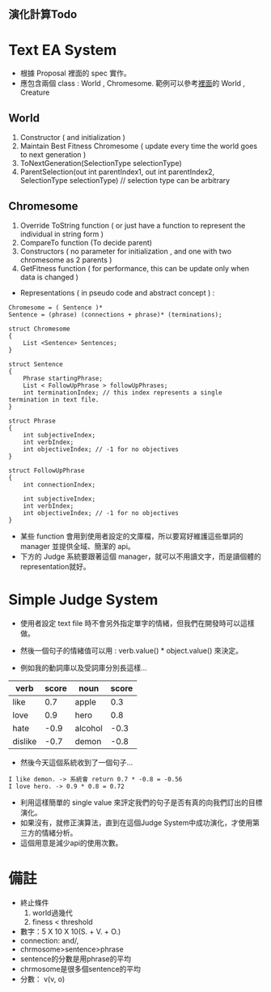 演化計算Todo
---
# Text EA System

- 根據 Proposal 裡面的 spec 實作。
- 應包含兩個 class : World , Chromesome. 範例可以參考[裡面](https://github.com/alan0201tw/CSharp_EC_CourseAssignment/tree/master/HW1_Simulation/HW1_Simulation)的 World , Creature

## World
1. Constructor ( and initialization )
2. Maintain Best Fitness Chromesome ( update every time the world goes to next generation )
3. ToNextGeneration(SelectionType selectionType)
4. ParentSelection(out int parentIndex1, out int parentIndex2, SelectionType selectionType) 
   // selection type can be arbitrary

## Chromesome
1. Override ToString function ( or just have a function to represent the individual in string form )
2. CompareTo function (To decide parent)
3. Constructors ( no parameter for initialization , and one with two chromesome as 2 parents )
4. GetFitness function ( for performance, this can be update only when data is changed )

* Representations ( in pseudo code and abstract concept ) :

```
Chromesome = ( Sentence )*
Sentence = (phrase) (connections + phrase)* (terminations);

struct Chromesome
{
    List <Sentence> Sentences;
}

struct Sentence
{
    Phrase startingPhrase;
    List < FollowUpPhrase > followUpPhrases;
    int terminationIndex; // this index represents a single termination in text file.
}

struct Phrase 
{
    int subjectiveIndex;
    int verbIndex;
    int objectiveIndex; // -1 for no objectives
}

struct FollowUpPhrase
{
    int connectionIndex;

    int subjectiveIndex;
    int verbIndex;
    int objectiveIndex; // -1 for no objectives
}
```
- 某些 function 會用到使用者設定的文庫檔，所以要寫好維護這些單詞的 manager 並提供全域、簡潔的 api。
- 下方的 Judge 系統要跟著這個 manager，就可以不用讀文字，而是讀個體的representation就好。

# Simple Judge System
- 使用者設定 text file 時不會另外指定單字的情緒，但我們在開發時可以這樣做。
- 然後一個句子的情緒值可以用 : verb.value() * object.value() 來決定。

- 例如我的動詞庫以及受詞庫分別長這樣...

| verb | score | noun | score |
|------|-------|------|-------|
|like | 0.7 | apple | 0.3 |
|love | 0.9 | hero  | 0.8 |
|hate |-0.9 | alcohol | -0.3 |
|dislike |-0.7 |demon| -0.8 |

- 然後今天這個系統收到了一個句子...
```
I like demon. -> 系統會 return 0.7 * -0.8 = -0.56
I love hero. -> 0.9 * 0.8 = 0.72
```
- 利用這樣簡單的 single value 來評定我們的句子是否有真的向我們訂出的目標演化。
- 如果沒有，就修正演算法，直到在這個Judge System中成功演化，才使用第三方的情緒分析。
- 這個用意是減少api的使用次數。

# 備註
- 終止條件
    1. world過幾代
    2. finess < threshold
- 數字：5 X 10 X 10(S. + V. + O.)
- connection: and/,
- chrmosome>sentence>phrase
- sentence的分數是用phrase的平均
- chrmosome是很多個sentence的平均
- 分數： v(v, o)

